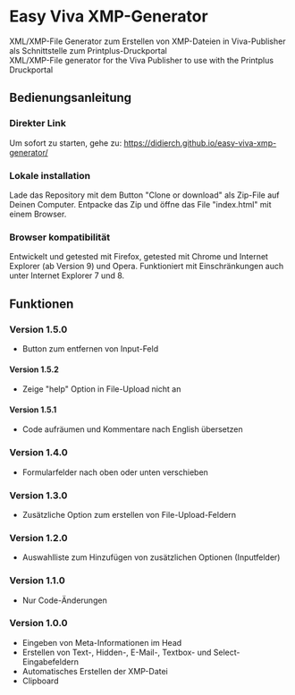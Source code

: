 # Easy Viva XMP-Generator
XML/XMP-File Generator zum Erstellen von XMP-Dateien in Viva-Publisher als Schnittstelle zum Printplus-Druckportal  
XML/XMP-File generator for the Viva Publisher to use with the Printplus Druckportal  

## Bedienungsanleitung
### Direkter Link
Um sofort zu starten, gehe zu: https://didierch.github.io/easy-viva-xmp-generator/

### Lokale installation
Lade das Repository mit dem Button "Clone or download" als Zip-File auf Deinen Computer. Entpacke das Zip und öffne das File "index.html" mit einem Browser.

### Browser kompatibilität
Entwickelt und getested mit Firefox, getested mit Chrome und Internet Explorer (ab Version 9) und Opera.
Funktioniert mit Einschränkungen auch unter Internet Explorer 7 und 8.

## Funktionen

### Version 1.5.0
* Button zum entfernen von Input-Feld

#### Version 1.5.2
* Zeige "help" Option in File-Upload nicht an

#### Version 1.5.1
* Code aufräumen und Kommentare nach English übersetzen

### Version 1.4.0
* Formularfelder nach oben oder unten verschieben

### Version 1.3.0
* Zusätzliche Option zum erstellen von File-Upload-Feldern

### Version 1.2.0
* Auswahlliste zum Hinzufügen von zusätzlichen Optionen (Inputfelder)

### Version 1.1.0
* Nur Code-Änderungen

### Version 1.0.0
* Eingeben von Meta-Informationen im Head
* Erstellen von Text-, Hidden-, E-Mail-, Textbox- und Select-Eingabefeldern
* Automatisches Erstellen der XMP-Datei
* Clipboard

